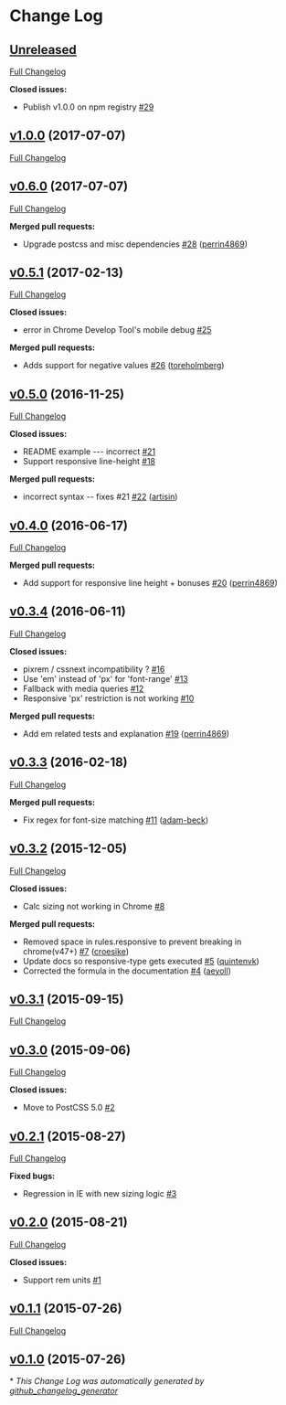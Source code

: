 # Change Log

## [Unreleased](https://github.com/seaneking/postcss-responsive-type/tree/HEAD)

[Full Changelog](https://github.com/seaneking/postcss-responsive-type/compare/v1.0.0...HEAD)

**Closed issues:**

- Publish v1.0.0 on npm registry [\#29](https://github.com/seaneking/postcss-responsive-type/issues/29)

## [v1.0.0](https://github.com/seaneking/postcss-responsive-type/tree/v1.0.0) (2017-07-07)
[Full Changelog](https://github.com/seaneking/postcss-responsive-type/compare/v0.6.0...v1.0.0)

## [v0.6.0](https://github.com/seaneking/postcss-responsive-type/tree/v0.6.0) (2017-07-07)
[Full Changelog](https://github.com/seaneking/postcss-responsive-type/compare/v0.5.1...v0.6.0)

**Merged pull requests:**

- Upgrade postcss and misc dependencies [\#28](https://github.com/seaneking/postcss-responsive-type/pull/28) ([perrin4869](https://github.com/perrin4869))

## [v0.5.1](https://github.com/seaneking/postcss-responsive-type/tree/v0.5.1) (2017-02-13)
[Full Changelog](https://github.com/seaneking/postcss-responsive-type/compare/v0.5.0...v0.5.1)

**Closed issues:**

- error in Chrome Develop Tool's mobile debug [\#25](https://github.com/seaneking/postcss-responsive-type/issues/25)

**Merged pull requests:**

- Adds support for negative values [\#26](https://github.com/seaneking/postcss-responsive-type/pull/26) ([toreholmberg](https://github.com/toreholmberg))

## [v0.5.0](https://github.com/seaneking/postcss-responsive-type/tree/v0.5.0) (2016-11-25)
[Full Changelog](https://github.com/seaneking/postcss-responsive-type/compare/v0.4.0...v0.5.0)

**Closed issues:**

- README example --- incorrect [\#21](https://github.com/seaneking/postcss-responsive-type/issues/21)
- Support responsive line-height [\#18](https://github.com/seaneking/postcss-responsive-type/issues/18)

**Merged pull requests:**

- incorrect syntax -- fixes \#21  [\#22](https://github.com/seaneking/postcss-responsive-type/pull/22) ([artisin](https://github.com/artisin))

## [v0.4.0](https://github.com/seaneking/postcss-responsive-type/tree/v0.4.0) (2016-06-17)
[Full Changelog](https://github.com/seaneking/postcss-responsive-type/compare/v0.3.4...v0.4.0)

**Merged pull requests:**

- Add support for responsive line height + bonuses [\#20](https://github.com/seaneking/postcss-responsive-type/pull/20) ([perrin4869](https://github.com/perrin4869))

## [v0.3.4](https://github.com/seaneking/postcss-responsive-type/tree/v0.3.4) (2016-06-11)
[Full Changelog](https://github.com/seaneking/postcss-responsive-type/compare/v0.3.3...v0.3.4)

**Closed issues:**

- pixrem / cssnext incompatibility ? [\#16](https://github.com/seaneking/postcss-responsive-type/issues/16)
- Use 'em' instead of 'px' for 'font-range' [\#13](https://github.com/seaneking/postcss-responsive-type/issues/13)
- Fallback with media queries [\#12](https://github.com/seaneking/postcss-responsive-type/issues/12)
- Responsive 'px' restriction is not working [\#10](https://github.com/seaneking/postcss-responsive-type/issues/10)

**Merged pull requests:**

- Add em related tests and explanation [\#19](https://github.com/seaneking/postcss-responsive-type/pull/19) ([perrin4869](https://github.com/perrin4869))

## [v0.3.3](https://github.com/seaneking/postcss-responsive-type/tree/v0.3.3) (2016-02-18)
[Full Changelog](https://github.com/seaneking/postcss-responsive-type/compare/v0.3.2...v0.3.3)

**Merged pull requests:**

- Fix regex for font-size matching [\#11](https://github.com/seaneking/postcss-responsive-type/pull/11) ([adam-beck](https://github.com/adam-beck))

## [v0.3.2](https://github.com/seaneking/postcss-responsive-type/tree/v0.3.2) (2015-12-05)
[Full Changelog](https://github.com/seaneking/postcss-responsive-type/compare/v0.3.1...v0.3.2)

**Closed issues:**

- Calc sizing not working in Chrome [\#8](https://github.com/seaneking/postcss-responsive-type/issues/8)

**Merged pull requests:**

- Removed space in rules.responsive to prevent breaking in chrome\(v47+\) [\#7](https://github.com/seaneking/postcss-responsive-type/pull/7) ([croesike](https://github.com/croesike))
- Update docs so responsive-type gets executed [\#5](https://github.com/seaneking/postcss-responsive-type/pull/5) ([quintenvk](https://github.com/quintenvk))
- Corrected the formula in the documentation [\#4](https://github.com/seaneking/postcss-responsive-type/pull/4) ([aeyoll](https://github.com/aeyoll))

## [v0.3.1](https://github.com/seaneking/postcss-responsive-type/tree/v0.3.1) (2015-09-15)
[Full Changelog](https://github.com/seaneking/postcss-responsive-type/compare/v0.3.0...v0.3.1)

## [v0.3.0](https://github.com/seaneking/postcss-responsive-type/tree/v0.3.0) (2015-09-06)
[Full Changelog](https://github.com/seaneking/postcss-responsive-type/compare/v0.2.1...v0.3.0)

**Closed issues:**

- Move to PostCSS 5.0 [\#2](https://github.com/seaneking/postcss-responsive-type/issues/2)

## [v0.2.1](https://github.com/seaneking/postcss-responsive-type/tree/v0.2.1) (2015-08-27)
[Full Changelog](https://github.com/seaneking/postcss-responsive-type/compare/v0.2.0...v0.2.1)

**Fixed bugs:**

- Regression in IE with new sizing logic [\#3](https://github.com/seaneking/postcss-responsive-type/issues/3)

## [v0.2.0](https://github.com/seaneking/postcss-responsive-type/tree/v0.2.0) (2015-08-21)
[Full Changelog](https://github.com/seaneking/postcss-responsive-type/compare/v0.1.1...v0.2.0)

**Closed issues:**

- Support rem units [\#1](https://github.com/seaneking/postcss-responsive-type/issues/1)

## [v0.1.1](https://github.com/seaneking/postcss-responsive-type/tree/v0.1.1) (2015-07-26)
[Full Changelog](https://github.com/seaneking/postcss-responsive-type/compare/v0.1.0...v0.1.1)

## [v0.1.0](https://github.com/seaneking/postcss-responsive-type/tree/v0.1.0) (2015-07-26)


\* *This Change Log was automatically generated by [github_changelog_generator](https://github.com/skywinder/Github-Changelog-Generator)*